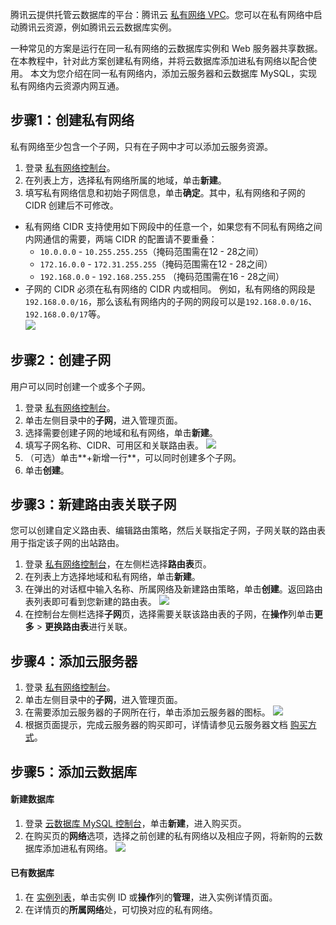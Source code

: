腾讯云提供托管云数据库的平台：腾讯云 [私有网络 VPC](https://cloud.tencent.com/document/product/215/20046)。您可以在私有网络中启动腾讯云资源，例如腾讯云云数据库实例。

一种常见的方案是运行在同一私有网络的云数据库实例和 Web 服务器共享数据。在本教程中，针对此方案创建私有网络，并将云数据库添加进私有网络以配合使用。
本文为您介绍在同一私有网络内，添加云服务器和云数据库 MySQL，实现私有网络内云资源内网互通。

## 步骤1：创建私有网络
私有网络至少包含一个子网，只有在子网中才可以添加云服务资源。
1. 登录 [私有网络控制台](https://console.cloud.tencent.com/vpc)。
2. 在列表上方，选择私有网络所属的地域，单击**新建**。
3. 填写私有网络信息和初始子网信息，单击**确定**。其中，私有网络和子网的 CIDR 创建后不可修改。
 - 私有网络 CIDR 支持使用如下网段中的任意一个，如果您有不同私有网络之间内网通信的需要，两端 CIDR 的配置请不要重叠：
    - `10.0.0.0` - `10.255.255.255`（掩码范围需在12 - 28之间）
    - `172.16.0.0` - `172.31.255.255`（掩码范围需在12 - 28之间）
    - `192.168.0.0` - `192.168.255.255` （掩码范围需在16 - 28之间）
 - 子网的 CIDR 必须在私有网络的 CIDR 内或相同。
 例如，私有网络的网段是`192.168.0.0/16`，那么该私有网络内的子网的网段可以是`192.168.0.0/16`、`192.168.0.0/17`等。  
![](https://qcloudimg.tencent-cloud.cn/raw/e5fa3307e69898a184961657ad959ac6.png)

## 步骤2：创建子网
用户可以同时创建一个或多个子网。
1. 登录 [私有网络控制台](https://console.cloud.tencent.com/vpc)。
2. 单击左侧目录中的**子网**，进入管理页面。
3. 选择需要创建子网的地域和私有网络，单击**新建**。
4. 填写子网名称、CIDR、可用区和关联路由表。
![](https://qcloudimg.tencent-cloud.cn/raw/db4d07a4fdf109d4f78ec788b95f128f.png)
5. （可选）单击**+新增一行**，可以同时创建多个子网。
6. 单击**创建**。

## 步骤3：新建路由表关联子网
您可以创建自定义路由表、编辑路由策略，然后关联指定子网，子网关联的路由表用于指定该子网的出站路由。
1. 登录 [私有网络控制台](https://console.cloud.tencent.com/vpc)，在左侧栏选择**路由表**页。
2. 在列表上方选择地域和私有网络，单击**新建**。
3. 在弹出的对话框中输入名称、所属网络及新建路由策略，单击**创建**。返回路由表列表即可看到您新建的路由表。
![](https://qcloudimg.tencent-cloud.cn/raw/2660e4f966de3cc62e8c70d9a2ddaab9.png)
4. 在控制台左侧栏选择**子网**页，选择需要关联该路由表的子网，在**操作**列单击**更多** > **更换路由表**进行关联。

## 步骤4：添加云服务器
1. 登录 [私有网络控制台](https://console.cloud.tencent.com/vpc)。
2. 单击左侧目录中的**子网**，进入管理页面。
3. 在需要添加云服务器的子网所在行，单击添加云服务器的图标。
![](https://qcloudimg.tencent-cloud.cn/raw/edc466a3d117bbec1ca396964abfbf9f.png)
4. 根据页面提示，完成云服务器的购买即可，详情请参见云服务器文档 [购买方式](https://cloud.tencent.com/document/product/213/506)。

## 步骤5：添加云数据库
#### 新建数据库
1. 登录 [云数据库 MySQL 控制台](https://console.cloud.tencent.com/cdb)，单击**新建**，进入购买页。
2. 在购买页的**网络**选项，选择之前创建的私有网络以及相应子网，将新购的云数据库添加进私有网络。
![](https://qcloudimg.tencent-cloud.cn/raw/b5f1de8bc5dfcad71fb149c47e2b061e.png)

#### 已有数据库
1. 在 [实例列表](https://console.cloud.tencent.com/cdb)，单击实例 ID 或**操作**列的**管理**，进入实例详情页面。
2. 在详情页的**所属网络**处，可切换对应的私有网络。
